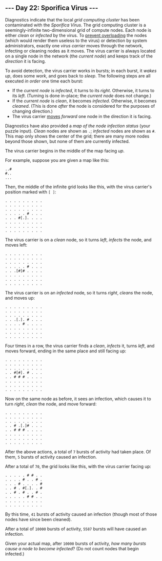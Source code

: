 ## --- Day 22: Sporifica Virus ---

Diagnostics indicate that the local *grid computing cluster* has been contaminated with the *Sporifica Virus*. The grid computing cluster is a seemingly-infinite two-dimensional grid of compute nodes. Each node is either *clean* or *infected* by the virus.
To [prevent overloading](https://en.wikipedia.org/wiki/Morris_worm#The_mistake) the nodes (which would render them useless to the virus) or detection by system administrators, exactly one *virus carrier* moves through the network, infecting or cleaning nodes as it moves. The virus carrier is always located on a single node in the network (the *current node*) and keeps track of the *direction* it is facing.


To avoid detection, the virus carrier works in bursts; in each burst, it *wakes up*, does some *work*, and goes back to *sleep*. The following steps are all executed *in order* one time each burst:


* If the *current node* is *infected*, it turns to its *right*. Otherwise, it turns to its *left*. (Turning is done in-place; the *current node* does not change.)
* If the *current node* is *clean*, it becomes *infected*. Otherwise, it becomes *cleaned*. (This is done *after* the node is considered for the purposes of changing direction.)
* The virus carrier [moves](https://www.youtube.com/watch?v=2vj37yeQQHg) *forward* one node in the direction it is facing.


Diagnostics have also provided a *map of the node infection status* (your puzzle input). *Clean* nodes are shown as `.`; *infected* nodes are shown as `#`. This map only shows the center of the grid; there are many more nodes beyond those shown, but none of them are currently infected.


The virus carrier begins in the middle of the map facing *up*.


For example, suppose you are given a map like this:



```
..#
#..
...

```

Then, the middle of the infinite grid looks like this, with the virus carrier's position marked with `[ ]`:



```
. . . . . . . . .
. . . . . . . . .
. . . . . . . . .
. . . . . # . . .
. . . #[.]. . . .
. . . . . . . . .
. . . . . . . . .
. . . . . . . . .

```

The virus carrier is on a *clean* node, so it turns *left*, *infects* the node, and moves left:



```
. . . . . . . . .
. . . . . . . . .
. . . . . . . . .
. . . . . # . . .
. . .[#]# . . . .
. . . . . . . . .
. . . . . . . . .
. . . . . . . . .

```

The virus carrier is on an *infected* node, so it turns *right*, *cleans* the node, and moves up:



```
. . . . . . . . .
. . . . . . . . .
. . . . . . . . .
. . .[.]. # . . .
. . . . # . . . .
. . . . . . . . .
. . . . . . . . .
. . . . . . . . .

```

Four times in a row, the virus carrier finds a *clean*, *infects* it, turns *left*, and moves forward, ending in the same place and still facing up:



```
. . . . . . . . .
. . . . . . . . .
. . . . . . . . .
. . #[#]. # . . .
. . # # # . . . .
. . . . . . . . .
. . . . . . . . .
. . . . . . . . .

```

Now on the same node as before, it sees an infection, which causes it to turn *right*, *clean* the node, and move forward:



```
. . . . . . . . .
. . . . . . . . .
. . . . . . . . .
. . # .[.]# . . .
. . # # # . . . .
. . . . . . . . .
. . . . . . . . .
. . . . . . . . .

```

After the above actions, a total of `7` bursts of activity had taken place. Of them, `5` bursts of activity caused an infection.


After a total of `70`, the grid looks like this, with the virus carrier facing up:



```
. . . . . # # . .
. . . . # . . # .
. . . # . . . . #
. . # . #[.]. . #
. . # . # . . # .
. . . . . # # . .
. . . . . . . . .
. . . . . . . . .

```

By this time, `41` bursts of activity caused an infection (though most of those nodes have since been cleaned).


After a total of `10000` bursts of activity, `5587` bursts will have caused an infection.


Given your actual map, after `10000` bursts of activity, *how many bursts cause a node to become infected*? (Do not count nodes that begin infected.)






